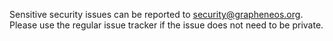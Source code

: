 Sensitive security issues can be reported to security@grapheneos.org. Please
use the regular issue tracker if the issue does not need to be private.
